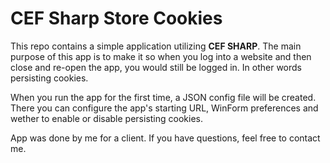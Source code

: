# CEF Sharp Store Cookies

This repo contains a simple application utilizing **CEF SHARP**. 
The main purpose of this app is to make it so when you log into a website and then close and re-open the app, you would still be logged in.
In other words persisting cookies.

When you run the app for the first time, a JSON config file will be created.
There you can configure the app's starting URL, WinForm preferences and wether to enable or disable persisting cookies.

App was done by me for a client.
If you have questions, feel free to contact me.
